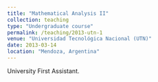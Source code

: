 ```yaml
---
title: "Mathematical Analysis II"
collection: teaching
type: "Undergraduate course"
permalink: /teaching/2013-utn-1
venue: "Universidad Tecnológica Nacional (UTN)"
date: 2013-03-14
location: "Mendoza, Argentina"
---
```


University First Assistant.

